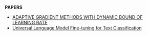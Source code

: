 **PAPERS**

* [ADAPTIVE GRADIENT METHODS WITH DYNAMIC BOUND OF LEARNING RATE](https://arxiv.org/pdf/1902.09843.pdf)
* [Universal Language Model Fine-tuning for Text Classification](https://arxiv.org/pdf/1801.06146.pdf)
